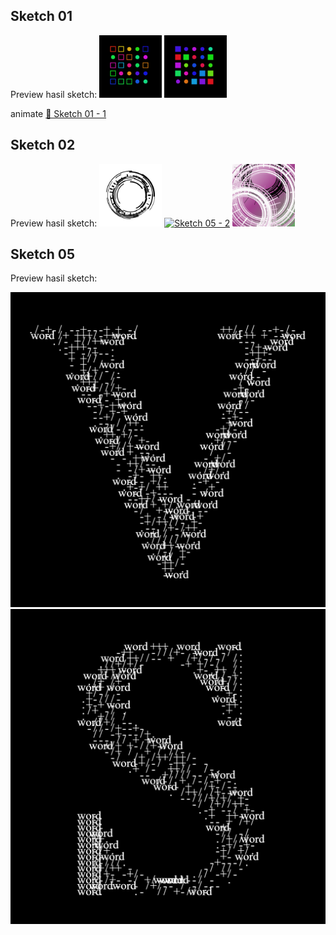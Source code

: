 ## Sketch 01

Preview hasil sketch:
[<img src="sketches/output/01/2025.09.09-21.06.59.png" alt="Sketch 05 - 2" width="100">](sketches/output/01/2025.09.09-21.06.59.png)
[<img src="sketches/output/01/2025.09.09-21.07.50.png" alt="Sketch 05 - 2" width="100">](sketches/output/01/2025.09.09-21.07.50.png)

animate
[🎥 Sketch 01 - 1](sketches/output/01/2025.09.10-00.41.35.mp4)

## Sketch 02

Preview hasil sketch:
[<img src="sketches/output/02/2025.09.03-16.44.04.png" alt="Sketch 05 - 2" width="100">](sketches/output/02/2025.09.03-16.44.04.png)
[<img src="sketches/output/02/2025.09.03-17.26.02.pngng" alt="Sketch 05 - 2" width="100">](sketches/output/02/2025.09.03-17.26.02.png)
[<img src="sketches/output/02/2025.09.04-13.29.25.png" alt="Sketch 05 - 2" width="100">](sketches/output/02/2025.09.04-13.29.25.png)


## Sketch 05

Preview hasil sketch:

![Sketch 05 - 1](sketches/output/05/2025.09.12-11.52.56.png)
![Sketch 05 - 3](sketches/output/05/2025.09.12-11.52.50.png)